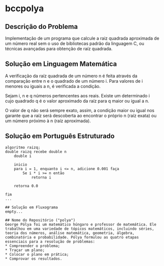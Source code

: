 # bccpolya

## Descrição do Problema
Implementação de um programa que calcule a raiz quadrada aproximada de um número real sem o uso de bibliotecas padrão da linguagem C, ou técnicas avançadas para obtenção de raíz quadrada.

## Solução em Linguagem Matemática
A verificação da raíz quadrada de um número n é feita através da comparação entre n e o quadrado de um número i. Para valores de i menores ou iguais a n, é verificada a condição.

Sejam i, n e q números pertencentes aos reais. Existe um determinado i cujo quadrado q é o valor aproximado da raíz para q maior ou igual a n.

O valor de q não será sempre exato, assim, a condição maior ou igual nos garante que a raíz será descoberta ao encontrar o próprio n (raíz exata) ou um número próximo à n (raíz aproximada).

## Solução em Português Estruturado

```
algoritmo raizq;
double raizq recebe double n
	double i
	
	inicio
	para i = 1, enquanto i <= n, adicione 0.001 faça
		Se i * i >= n então
			retorna i

	retorna 0.0

fim
...

## Solução em Fluxograma
empty...

## Nome do Repositório ("polya")
George Pólya foi um matemático húngaro e professor de matemática. Ele trabalhou em uma variedade de tópicos matemáticos, incluindo séries, teoria dos números, análise matemática, geometria, álgebra, combinatória e probabilidade. Pólya formulou as quatro etapas essenciais para a resolução de problemas:
* Compreender o problema;
* Traçar um plano;
* Colocar o plano em prática;
* Comprovar os resultados.
